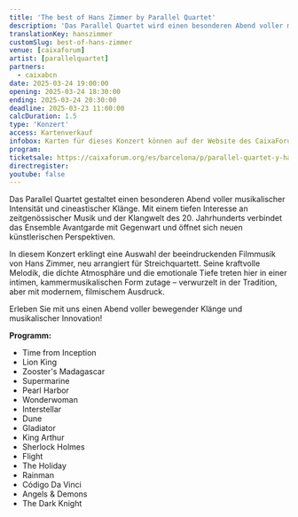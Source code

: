 ```yaml
---
title: 'The best of Hans Zimmer by Parallel Quartet'
description: 'Das Parallel Quartet wird einen besonderen Abend voller musikalischer Intensität und cineastischer Klänge gestalten.'
translationKey: hanszimmer
customSlug: best-of-hans-zimmer
venue: [caixaforum]
artist: [parallelquartet]
partners:
  - caixabcn
date: 2025-03-24 19:00:00
opening: 2025-03-24 18:30:00
ending: 2025-03-24 20:30:00
deadline: 2025-03-23 11:00:00
calcDuration: 1.5
type: 'Konzert'
access: Kartenverkauf
infobox: Karten für dieses Konzert können auf der Website des CaixaForum Barcelona erworben werden.
program:
ticketsale: https://caixaforum.org/es/barcelona/p/parallel-quartet-y-hans-zimmer_a170803639
directregister:
youtube: false
---
```


Das Parallel Quartet gestaltet einen besonderen Abend voller musikalischer Intensität und cineastischer Klänge. Mit einem tiefen Interesse an zeitgenössischer Musik und der Klangwelt des 20. Jahrhunderts verbindet das Ensemble Avantgarde mit Gegenwart und öffnet sich neuen künstlerischen Perspektiven.

In diesem Konzert erklingt eine Auswahl der beeindruckenden Filmmusik von Hans Zimmer, neu arrangiert für Streichquartett. Seine kraftvolle Melodik, die dichte Atmosphäre und die emotionale Tiefe treten hier in einer intimen, kammermusikalischen Form zutage – verwurzelt in der Tradition, aber mit modernem, filmischem Ausdruck.

Erleben Sie mit uns einen Abend voller bewegender Klänge und musikalischer Innovation!

**Programm:**

- Time from Inception
- Lion King
- Zooster's Madagascar
- Supermarine
- Pearl Harbor
- Wonderwoman
- Interstellar
- Dune
- Gladiator
- King Arthur
- Sherlock Holmes
- Flight
- The Holiday
- Rainman
- Código Da Vinci
- Angels & Demons
- The Dark Knight
